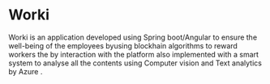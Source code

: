 # Worki
Worki is an application developed using Spring boot/Angular to ensure the well-being of the employees byusing blockhain algorithms to reward workers the  by interaction with the platform also implemented with a smart system to analyse all the contents using Computer vision and Text analytics by Azure .

